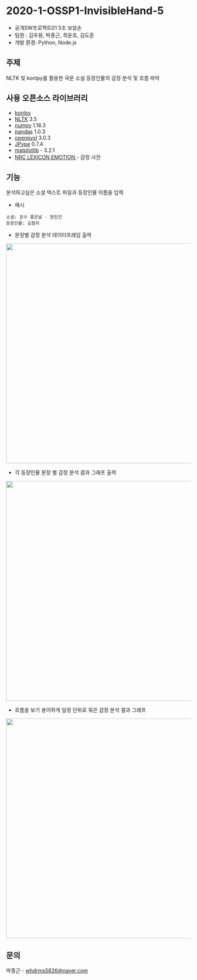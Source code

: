 # 2020-1-OSSP1-InvisibleHand-5
- 공개SW프로젝트01 5조 보않손
- 팀원 : 김우용, 박종근, 최윤호, 김도훈
- 개발 환경: Python, Node.js

## 주제
 NLTK 및 konlpy를 활용한 국문 소설 등장인물의 감정 분석 및 흐름 파악


## 사용 오픈소스 라이브러리
- [konlpy](https://github.com/konlpy/konlpy)
- [NLTK](https://github.com/nltk/nltk) 3.5
- [numpy](https://github.com/numpy/numpy) 1.18.3 
- [pandas](https://github.com/pandas-dev/pandas) 1.0.3
- [openpyxl](https://foss.heptapod.net/openpyxl/openpyxl)  3.0.3
- [JPype](https://github.com/jpype-project/jpype) 0.7.4
- [matplotlib](https://github.com/matplotlib/matplotlib) - 3.2.1
- [NRC LEXICON EMOTION ](http://saifmohammad.com/WebPages/NRC-Emotion-Lexicon.htm) - 감정 사전



## 기능
분석하고싶은 소설 텍스트 파일과 등장인물 이름을 입력 

- 예시
```
소설: 운수 좋은날 - 현진건
등장인물: 김첨지
```

- 문장별 감정 분석 데이터프레임 출력

<img src="https://user-images.githubusercontent.com/53558710/85926224-e1440700-b8d8-11ea-939b-e74549a8703a.png"  width="600">

- 각 등장인물 문장 별 감정 분석 결과 그래프 출력
<img src="https://user-images.githubusercontent.com/53558710/85925707-354cec80-b8d5-11ea-8622-36038efac320.png"  width="600">

- 흐름을 보기 용이하게 일정 단위로 묶은 감정 분석 결과 그래프 
<img src="https://user-images.githubusercontent.com/53558710/85925945-b789e080-b8d6-11ea-8f0b-dcb4f4e3bd05.png"  width="600">


## 문의
박종근 - whdrms5826@naver.com
